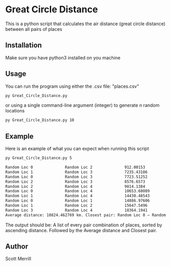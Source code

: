 # Great Circle Distance

This is a python script that calculates the air distance (great circle distance) between all pairs of places


## Installation

Make sure you have python3 installed on you machine


## Usage 
You can run the program using either the .csv file: "places.csv"
```bash
py Great_Circle_Distance.py
```

or 
using a single command-line argument (integer) to generate n random locations
```bash
py Great_Circle_Distance.py 10
```


## Example
Here is an example of what you can expect when running this script

```bash
py Great_Circle_Distance.py 5

Random Loc 0              Random Loc 2              912.00153
Random Loc 1              Random Loc 3              7235.43186
Random Loc 0              Random Loc 3              7723.51252
Random Loc 2              Random Loc 3              8576.6573
Random Loc 2              Random Loc 4              9814.1384
Random Loc 0              Random Loc 4              10653.68089
Random Loc 1              Random Loc 4              14430.48543
Random Loc 0              Random Loc 1              14886.97606
Random Loc 1              Random Loc 2              15647.5496
Random Loc 3              Random Loc 4              18364.1941
Average distance: 10824.462769 km. Closest pair: Random Loc 0 – Random Loc 2 912.00153 km.
```

The output should be:
A list of every pair combination of places, sorted by ascending distance. 
Followed by the Average distance and Closest pair.


## Author
Scott Merrill

